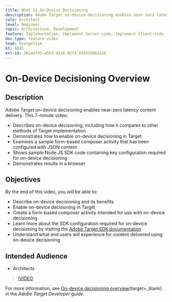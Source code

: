 ```yaml
---
title: What Is On-Device Decisioning
description: Adobe Target on-device decisioning enables near-zero latency content delivery. Watch this video to learn about on-device decisioning and how to enable it.
role: Architect
level: Beginner
topic: Architecture, Development
feature: Implementation, Implement Server-side, Implement Client-side
doc-type: feature video
team: Evangelism
kt: 6691
exl-id: 3b24efd3-a5b3-41a6-92f4-15433ddb2a26
---
```

# On-Device Decisioning Overview

## Description

Adobe Target on-device decisioning enables near-zero latency content delivery. This 7-minute video:

* Describes on-device decisioning, including how it compares to other methods of Target implementation
* Demonstrates how to enable on-device decisioning in Target
* Examines a sample form-based composer activity that has been configured with JSON content
* Shows sample Node.JS SDK code containing key configuration required for on-device decisioning
* Demonstrates results in a browser

## Objectives

By the end of this video, you will be able to:

* Describe on-device decisioning and its benefits
* Enable on-device decisioning in Target
* Create a form-based composer activity intended for use with on-device decisioning
* Learn more about the SDK configuration required for on-device decisioning by visiting the [Adobe Target SDK documentation](https://experienceleague.adobe.com/en/docs/target-dev/developer/server-side/on-device-decisioning/overview)
* Understand what end users will experience for content delivered using on-device decisioning

## Intended Audience

* Architects

>[!VIDEO](https://video.tv.adobe.com/v/329032/?quality=12)

For more information, see [On-device decisioning overview](https://experienceleague.adobe.com/docs/target-dev/developer/server-side/on-device-decisioning/overview.html){target=_blank} in the *Adobe Target Developer guide*.

